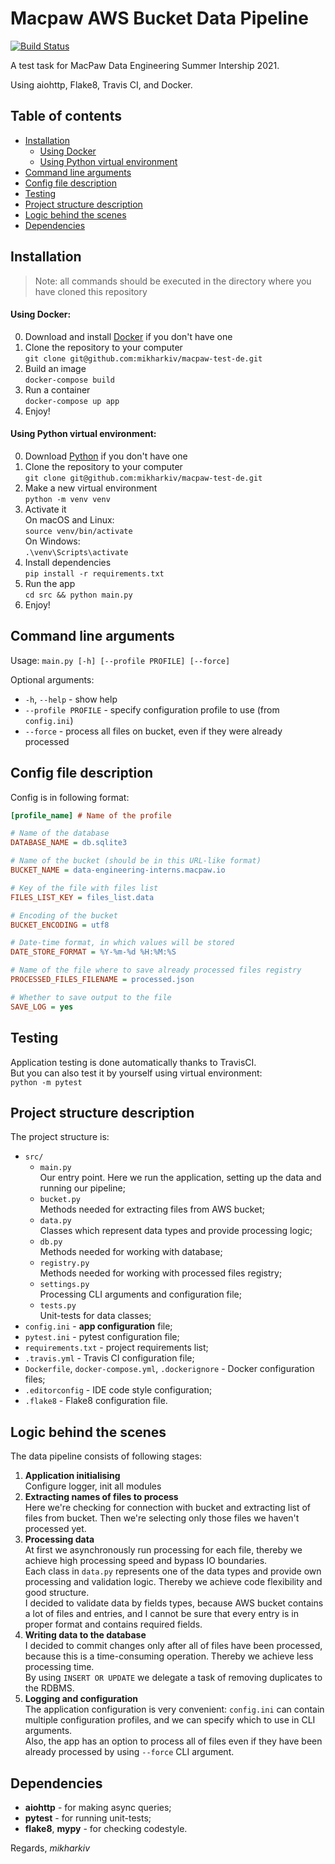 # Macpaw AWS Bucket Data Pipeline
[![Build Status](https://travis-ci.com/mikharkiv/macpaw-test-de.svg?branch=master)](https://travis-ci.com/mikharkiv/macpaw-test-de)

A test task for MacPaw Data Engineering Summer Intership 2021. 

Using aiohttp, Flake8, Travis CI, and Docker.

## Table of contents
* [Installation](#installation)
  * [Using Docker](#using-docker)
  * [Using Python virtual environment](#using-python-virtual-environment)
* [Command line arguments](#command-line-arguments)
* [Config file description](#config-file-description)
* [Testing](#testing)
* [Project structure description](#project-structure-description)
* [Logic behind the scenes](#logic-behind-the-scenes)
* [Dependencies](#dependencies)

## Installation
> Note: all commands should be executed in the directory where you have cloned this repository  

#### Using Docker:
0. Download and install [Docker](https://www.docker.com/get-started) if you don't have one  
1. Clone the repository to your computer  
`git clone git@github.com:mikharkiv/macpaw-test-de.git`
2. Build an image  
`docker-compose build`  
3. Run a container  
`docker-compose up app`
4. Enjoy!

#### Using Python virtual environment:
0. Download [Python](https://www.python.org/downloads/) if you don't have one  
1. Clone the repository to your computer  
`git clone git@github.com:mikharkiv/macpaw-test-de.git`
2. Make a new virtual environment  
`python -m venv venv`
3. Activate it  
On macOS and Linux:  
`source venv/bin/activate`  
On Windows:  
`.\venv\Scripts\activate`
4. Install dependencies  
`pip install -r requirements.txt`  
5. Run the app  
`cd src && python main.py`
6. Enjoy!

## Command line arguments

Usage: `main.py [-h] [--profile PROFILE] [--force]`

Optional arguments:
* `-h`, `--help` - show help 
* `--profile PROFILE` - specify configuration profile to use (from `config.ini`)
* `--force` - process all files on bucket, even if they were already processed

## Config file description

Config is in following format:
```ini
[profile_name] # Name of the profile

# Name of the database
DATABASE_NAME = db.sqlite3

# Name of the bucket (should be in this URL-like format)
BUCKET_NAME = data-engineering-interns.macpaw.io

# Key of the file with files list
FILES_LIST_KEY = files_list.data

# Encoding of the bucket
BUCKET_ENCODING = utf8

# Date-time format, in which values will be stored
DATE_STORE_FORMAT = %Y-%m-%d %H:%M:%S

# Name of the file where to save already processed files registry
PROCESSED_FILES_FILENAME = processed.json

# Whether to save output to the file
SAVE_LOG = yes
```

## Testing  
Application testing is done automatically thanks to TravisCI.  
But you can also test it by yourself using virtual environment:   
`python -m pytest`

## Project structure description

The project structure is:
*  `src/`
   * `main.py`  
   Our entry point. Here we run the application, setting up the data and running our pipeline;
   * `bucket.py`  
   Methods needed for extracting files from AWS bucket;
   * `data.py`  
   Classes which represent data types and provide processing logic;
   * `db.py`  
   Methods needed for working with database;
   * `registry.py`  
   Methods needed for working with processed files registry;
   * `settings.py`  
   Processing CLI arguments and configuration file;
   * `tests.py`  
   Unit-tests for data classes;
* `config.ini` - **app configuration** file;
* `pytest.ini` - pytest configuration file;
* `requirements.txt` - project requirements list;
* `.travis.yml` - Travis CI configuration file;
* `Dockerfile`, `docker-compose.yml`, `.dockerignore` - Docker configuration files;
* `.editorconfig` - IDE code style configuration;
* `.flake8` - Flake8 configuration file.


## Logic behind the scenes

The data pipeline consists of following stages:
1. **Application initialising**  
Configure logger, init all modules
2. **Extracting names of files to process**  
Here we're checking for connection with bucket and extracting list of files from bucket.
Then we're selecting only those files we haven't processed yet.
3. **Processing data**  
At first we asynchronously run processing for each file, thereby we achieve high processing speed and bypass IO boundaries.  
Each class in `data.py` represents one of the data types and provide own processing and validation logic.
Thereby we achieve code flexibility and good structure.  
I decided to validate data by fields types, because AWS bucket contains a lot of files and entries, and I cannot be sure that every entry is in proper format and contains required fields.
4. **Writing data to the database**  
I decided to commit changes only after all of files have been processed, because this is a time-consuming operation. Thereby we achieve less processing time.  
By using `INSERT OR UPDATE` we delegate a task of removing duplicates to the RDBMS.
5. **Logging and configuration**  
The application configuration is very convenient: `config.ini` can contain multiple configuration profiles, and we can specify which to use in CLI arguments.  
Also, the app has an option to process all of files even if they have been already processed by using `--force` CLI argument.

## Dependencies
* **aiohttp** - for making async queries;
* **pytest** - for running unit-tests;
* **flake8**, **mypy** - for checking codestyle.
  
Regards, _mikharkiv_
